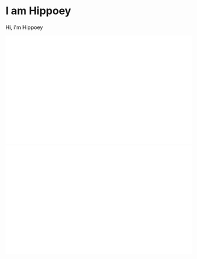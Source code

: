 # I am Hippoey

Hi, i'm Hippoey



<a href="https://github.com/jstrieb/github-stats">

![](https://github.com/hippoey/hippoey/blob/master/generated/overview.svg)
![](https://github.com/hippoey/hippoey/blob/master/generated/languages.svg)

</a>







